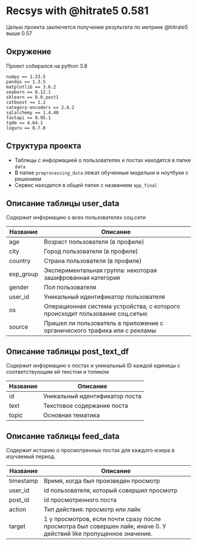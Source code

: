 # Recsys with @hitrate5 0.581
Целью проекта заключется получение результата по метрике @hitrate5 выше 0.57
## Окружение

Проект собирался на python 3.8

```
numpy == 1.23.5
pandas == 1.3.5
matplotlib == 3.6.2
seaborn == 0.12.1
sklearn == 0.0.post1
catboost == 1.2
category-encoders == 2.6.2
sqlalchemy == 1.4.48
fastapi == 0.95.1
tqdm == 4.64.1
loguru == 0.7.0
```

## Структура проекта

 - Таблицы с информацией о пользователях и постах находятся в папке `data`
 - В папке `preprocessing_data` лежат обученные модельки и ноутбуки с решением
 - Сервис находится в общей папке с названием `app_final`

## Описание таблицы user_data

Cодержит информацию о всех пользователях соц.сети

| Название | Описание |
| ------ | ------ |
| age | Возраст пользователя (в профиле) |
| city | Город пользователя (в профиле) |
| country | Страна пользователя (в профиле) |
| exp_group | Экспериментальная группа: некоторая зашифрованная категория |
| gender | Пол пользователя |
| user_id | Уникальный идентификатор пользователя |
| os | Операционная система устройства, с которого происходит пользование соц.сетью|
|source| Пришел ли пользователь в приложение с органического трафика или с рекламы |


## Описание таблицы post_text_df

Содержит информацию о постах и уникальный ID каждой единицы с соответствующим ей текстом и топиком

| Название | Описание |
| ------ | ------ |
| id | Уникальный идентификатор поста |
| text | Текстовое содержание поста |
| topic | Основная тематика |

## Описание таблицы feed_data

Содержит историю о просмотренных постах для каждого юзера в изучаемый период.

| Название | Описание |
| ------ | ------ |
| timestamp | Время, когда был произведен просмотр |
| user_id | id пользователя, который совершил просмотр |
| post_id | id просмотренного поста |
|action| Тип действия: просмотр или лайк |
|target| 1 у просмотров, если почти сразу после просмотра был совершен лайк, иначе 0. У действий like пропущенное значение.|
